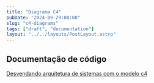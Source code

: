 ```yaml
---
title: "Diagrama C4"
pubDate: "2024-09-29:00:00"
slug: "c4-diagrams"
tags: ["draft", "documentation"]
layout: "../../layouts/PostLayout.astro"
---
```


## Documentação de código

[Desvendando arquitetura de sistemas com o modelo c4](https://www.linkedin.com/pulse/desvendando-arquitetura-de-sistemas-com-o-modelo-c4-um-de-oliveira-ayvof/)